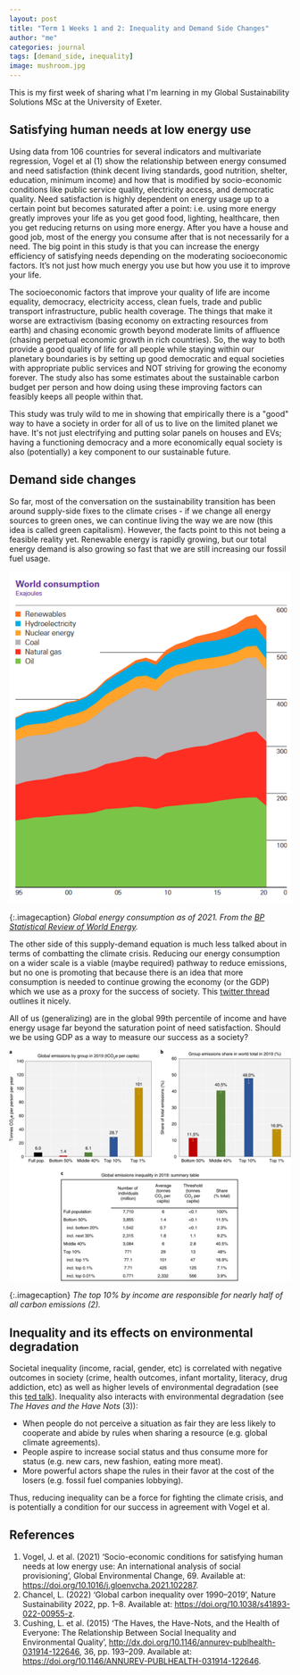 ```yaml
---
layout: post
title: "Term 1 Weeks 1 and 2: Inequality and Demand Side Changes"
author: "me"
categories: journal
tags: [demand_side, inequality]
image: mushroom.jpg
---
```


This is my first week of sharing what I'm learning in my Global Sustainability Solutions MSc at the University of Exeter. 

## Satisfying human needs at low energy use

Using data from 106 countries for several indicators and multivariate regression, Vogel et al (1) show the relationship between energy consumed and need satisfaction (think decent living standards, good nutrition, shelter, education, minimum income) and how that is modified by socio-economic conditions like public service quality, electricity access, and democratic quality. Need satisfaction is highly dependent on energy usage up to a certain point but becomes saturated after a point: i.e. using more energy greatly improves your life as you get good food, lighting, healthcare, then you get reducing returns on using more energy. After you have a house and good job, most of the energy you consume after that is not necessarily for a need. The big point in this study is that you can increase the energy efficiency of satisfying needs depending on the moderating socioeconomic factors. It’s not just how much energy you use but how you use it to improve your life.  

The socioeconomic factors that improve your quality of life are income equality, democracy, electricity access, clean fuels, trade and public transport infrastructure, public health coverage. The things that make it worse are extractivism (basing economy on extracting resources from earth) and chasing economic growth beyond moderate limits of affluence (chasing perpetual economic growth in rich countries). So, the way to both provide a good quality of life for all people while staying within our planetary boundaries is by setting up good democratic and equal societies with appropriate public services and NOT striving for growing the economy forever. The study also has some estimates about the sustainable carbon budget per person and how doing using these improving factors can feasibly keeps all people within that.

This study was truly wild to me in showing that empirically there is a "good" way to have a society in order for all of us to live on the limited planet we have. It's not just electrifying and putting solar panels on houses and EVs; having a functioning democracy and a more economically equal society is also (potentially) a key component to our sustainable future. 

## Demand side changes

So far, most of the conversation on the sustainability transition has been around supply-side fixes to the climate crises - if we change all energy sources to green ones, we can continue living the way we are now (this idea is called green capitalism). However, the facts point to this not being a feasible reality yet. Renewable energy is rapidly growing, but our total energy demand is also growing so fast that we are still increasing our fossil fuel usage.

![Energy consumption continues to increase](../assets/img/BP_energy_consumption.png "Global energy consumption")

{:.imagecaption}
_Global energy consumption as of 2021. From the [BP Statistical Review of World Energy](https://www.bp.com/content/dam/bp/business-sites/en/global/corporate/pdfs/energy-economics/statistical-review/bp-stats-review-2021-full-report.pdf)._ 

The other side of this supply-demand equation is much less talked about in terms of combatting the climate crisis. Reducing our energy consumption on a wider scale is a viable (maybe required) pathway to reduce emissions, but no one is promoting that because there is an idea that more consumption is needed to continue growing the economy (or the GDP) which we use as a proxy for the success of society. This [twitter thread](https://threadreaderapp.com/thread/1415189267542904833.html) outlines it nicely. 

All of us (generalizing) are in the global 99th percentile of income and have energy usage far beyond the saturation point of need satisfaction. Should we be using GDP as a way to measure our success as a society?

![The top 10% by income are responsible for nearly half of all carbon emissions](../assets/img/global_carbon_inequality.webp "Global carbon inequality")

{:.imagecaption}
_The top 10% by income are responsible for nearly half of all carbon emissions (2)._

## Inequality and its effects on environmental degradation

Societal inequality (income, racial, gender, etc) is correlated with negative outcomes in society (crime, health outcomes, infant mortality, literacy, drug addiction, etc) as well as higher levels of environmental degradation (see this [ted talk](https://www.ted.com/talks/richard_wilkinson_how_economic_inequality_harms_societies)). Inequality also interacts with environmental degradation (see _The Haves and the Have Nots_ (3)):
* When people do not perceive a situation as fair they are less likely to cooperate and abide by rules when sharing a resource (e.g. global climate agreements). 
* People aspire to increase social status and thus consume more for status (e.g. new cars, new fashion, eating more meat). 
* More powerful actors shape the rules in their favor at the cost of the losers (e.g. fossil fuel companies lobbying).

Thus, reducing inequality can be a force for fighting the climate crisis, and is potentially a condition for our success in agreement with Vogel et al. 


## References 
1. Vogel, J. et al. (2021) ‘Socio-economic conditions for satisfying human needs at low energy use: An international analysis of social provisioning’, Global Environmental Change, 69. Available at: https://doi.org/10.1016/j.gloenvcha.2021.102287. 
2. Chancel, L. (2022) ‘Global carbon inequality over 1990–2019’, Nature Sustainability 2022, pp. 1–8. Available at: https://doi.org/10.1038/s41893-022-00955-z.
3. Cushing, L. et al. (2015) ‘The Haves, the Have-Nots, and the Health of Everyone: The Relationship Between Social Inequality and Environmental Quality’, http://dx.doi.org/10.1146/annurev-publhealth-031914-122646, 36, pp. 193–209. Available at: https://doi.org/10.1146/ANNUREV-PUBLHEALTH-031914-122646.



